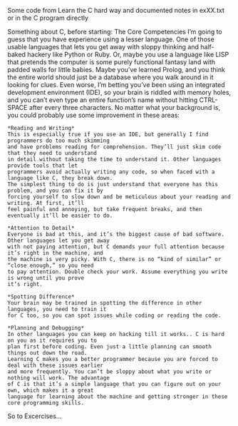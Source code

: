 Some code from Learn the C hard way and documented notes in exXX.txt or in the C program directly

Something about C, before starting:
The Core Competencies
I’m going to guess that you have experience using a lesser language. One of those usable languages 
that lets you get away with sloppy thinking and half-baked hackery like Python or Ruby. Or, maybe 
you use a language like LISP that pretends the computer is some purely functional fantasy land with 
padded walls for little babies. Maybe you’ve learned Prolog, and you think the entire world should 
just be a database where you walk around in it looking for clues. Even worse, I’m betting you’ve 
been using an integrated development environment (IDE), so your brain is riddled with memory holes, 
and you can’t even type an entire function’s name without hitting CTRL-SPACE after every three characters.
No matter what your background is, you could probably use some improvement in these areas:

    *Reading and Writing*
    This is especially true if you use an IDE, but generally I find programmers do too much skimming 
    and have problems reading for comprehension. They’ll just skim code that they need to understand 
    in detail without taking the time to understand it. Other languages provide tools that let 
    programmers avoid actually writing any code, so when faced with a language like C, they break down.
    The simplest thing to do is just understand that everyone has this problem, and you can fix it by
    forcing yourself to slow down and be meticulous about your reading and writing. At first, it’ll 
    feel painful and annoying, but take frequent breaks, and then eventually it’ll be easier to do.

    *Attention to Detail*
    Everyone is bad at this, and it’s the biggest cause of bad software. Other languages let you get away 
    with not paying attention, but C demands your full attention because it’s right in the machine, and 
    the machine is very picky. With C, there is no “kind of similar” or “close enough,” so you need 
    to pay attention. Double check your work. Assume everything you write is wrong until you prove 
    it’s right.

    *Spotting Difference*
    Your brain may be trained in spotting the difference in other languages, you need to train it 
    for C too, so you can spot issues while coding or reading the code.
    
    *Planning and Debugging*
    In other languages you can keep on hacking till it works.. C is hard on you as it requires you to 
    plan first before coding. Even just a little planning can smooth things out down the road. 
    Learning C makes you a better programmer because you are forced to deal with these issues earlier
    and more frequently. You can’t be sloppy about what you write or nothing will work. The advantage
    of C is that it’s a simple language that you can figure out on your own, which makes it a great 
    language for learning about the machine and getting stronger in these core programming skills.

So to Excercises...
